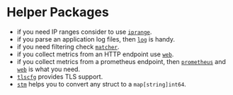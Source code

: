 # Helper Packages

- if you need IP ranges consider to
  use [`iprange`](/src/go/plugin/go.d/pkg/iprange).
- if you parse an application log files, then [`log`](https://github.com/netdata/netdata/tree/master/src/go/plugin/go.d/pkg/logs) is
  handy.
- if you need filtering
  check [`matcher`](/src/go/pkg/matcher).
- if you collect metrics from an HTTP endpoint use [`web`](https://github.com/netdata/netdata/tree/master/src/go/plugin/go.d/pkg/web).
- if you collect metrics from a prometheus endpoint,
  then [`prometheus`](https://github.com/netdata/netdata/tree/master/src/go/plugin/go.d/pkg/prometheus)
  and [`web`](https://github.com/netdata/netdata/tree/master/src/go/plugin/go.d/pkg/web) is what you need.
- [`tlscfg`](https://github.com/netdata/netdata/tree/master/src/go/plugin/go.d/pkg/tlscfg) provides TLS support.
- [`stm`](https://github.com/netdata/netdata/tree/master/src/go/plugin/go.d/pkg/stm) helps you to convert any struct to a `map[string]int64`.
